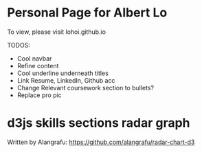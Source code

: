 # Personal Page for Albert Lo
To view, please visit lohoi.github.io 

TODOS: 
* Cool navbar
* Refine content
* Cool underline underneath titles
* Link Resume, LinkedIn, Github acc
* Change Relevant coursework section to bullets?
* Replace pro pic


# d3js skills sections radar graph
Written by Alangrafu: https://github.com/alangrafu/radar-chart-d3